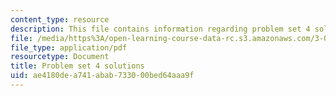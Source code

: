 ```yaml
---
content_type: resource
description: This file contains information regarding problem set 4 solutions.
file: /media/https%3A/open-learning-course-data-rc.s3.amazonaws.com/3-044-materials-processing-spring-2013/ae4180dea741abab733000bed64aaa9f_MIT3_044S13_pset4solns.pdf
file_type: application/pdf
resourcetype: Document
title: Problem set 4 solutions
uid: ae4180de-a741-abab-7330-00bed64aaa9f
---
```


